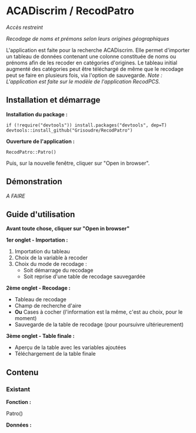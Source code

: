 # ACADiscrim / RecodPatro

*Accès restreint*

*Recodage de noms et prémons selon leurs origines géographiques*

L'application est faite pour la recherche ACADiscrim. Elle permet d'importer un tableau de données contenant une colonne constituée de noms ou prénoms afin de les recoder en catégories d'origines.
Le tableau initial augmenté des catégories peut être téléchargé de même que le recodage peut se faire en plusieurs fois, via l'option de sauvegarde.
*Note : L'application est faite sur le modèle de l'application RecodPCS.*

## Installation et démarrage

**Installation du package :**
```{r}
if (!require("devtools")) install.packages("devtools", dep=T)
devtools::install_github("Grisoudre/RecodPatro")
```

**Ouverture de l'application :**
```{r}
RecodPatro::Patro()
```
Puis, sur la nouvelle fenêtre, cliquer sur "Open in browser".

## Démonstration

*A FAIRE*


## Guide d'utilisation

**Avant toute chose, cliquer sur "Open in browser"**

**1er onglet - Importation :** 

1. Importation du tableau
2. Choix de la variable à recoder
3. Choix du mode de recodage : 
    + Soit démarrage du recodage
    + Soit reprise d'une table de recodage sauvegardée

**2ème onglet - Recodage :**
- Tableau de recodage
- Champ de recherche d'aire
- **Ou** Cases à cocher (l'information est la même, c'est au choix, pour le moment)
- Sauvegarde de la table de recodage (pour poursuivre ultérieurement)

**3ème onglet - Table finale :**
- Aperçu de la table avec les variables ajoutées
- Téléchargement de la table finale

## Contenu

### Existant

**Fonction :**

Patro()

**Données :**

